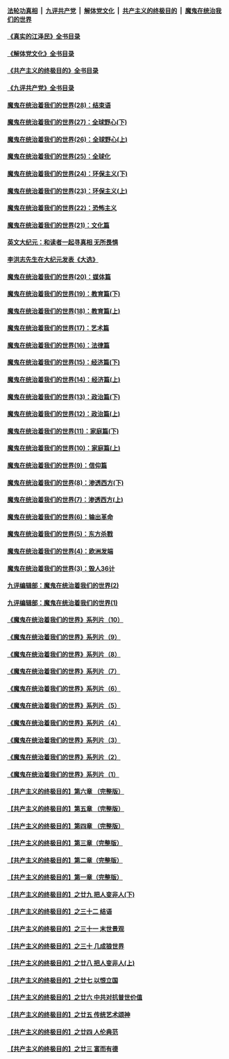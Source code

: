 ####  [法轮功真相](../../../../basic/blob/master/README.md?t=07061531) &nbsp;|&nbsp; [九评共产党](../../../../9ping.md/blob/master/README.md?t=07061531) &nbsp;|&nbsp; [解体党文化](../../../../jtdwh.md/blob/master/README.md?t=07061531)  &nbsp;|&nbsp; [共产主义的终极目的](../../../../gczydzjmd.md/blob/master/README.md?t=07061531) &nbsp;|&nbsp; [魔鬼在统治我们的世界](../../../../mgztzwmdsj.md/blob/master/README.md?t=07061531) 

#### [《真实的江泽民》全书目录](../pages/nsc422/n13721399.md?t=07061531) 

#### [《解体党文化》全书目录](../pages/nsc422/n13721157.md?t=07061531) 

#### [《共产主义的终极目的》全书目录](../pages/nsc422/n13721048.md?t=07061531) 

#### [《九评共产党》全书目录](../pages/nsc422/n13708085.md?t=07061531) 

#### [魔鬼在统治着我们的世界(28)：结束语](../pages/nsc422/n10936246.md?t=07061531) 

#### [魔鬼在统治着我们的世界(27)：全球野心(下)](../pages/nsc422/n10928319.md?t=07061531) 

#### [魔鬼在统治着我们的世界(26)：全球野心(上)](../pages/nsc422/n10900318.md?t=07061531) 

#### [魔鬼在统治着我们的世界(25)：全球化](../pages/nsc422/n10788205.md?t=07061531) 

#### [魔鬼在统治着我们的世界(24)：环保主义(下)](../pages/nsc422/n10695307.md?t=07061531) 

#### [魔鬼在统治着我们的世界(23)：环保主义(上)](../pages/nsc422/n10688613.md?t=07061531) 

#### [魔鬼在统治着我们的世界(22)：恐怖主义](../pages/nsc422/n10614727.md?t=07061531) 

#### [魔鬼在统治着我们的世界(21)：文化篇](../pages/nsc422/n10597706.md?t=07061531) 

#### [英文大纪元：和读者一起寻真相 无所畏惧](../pages/nsc422/n12542027.md?t=07061531) 

#### [李洪志先生在大纪元发表《大选》](../pages/nsc422/n12534746.md?t=07061531) 

#### [魔鬼在统治着我们的世界(20)：媒体篇](../pages/nsc422/n10586579.md?t=07061531) 

#### [魔鬼在统治着我们的世界(19)：教育篇(下)](../pages/nsc422/n10564808.md?t=07061531) 

#### [魔鬼在统治着我们的世界(18)：教育篇(上)](../pages/nsc422/n10526970.md?t=07061531) 

#### [魔鬼在统治着我们的世界(17)：艺术篇](../pages/nsc422/n10499093.md?t=07061531) 

#### [魔鬼在统治着我们的世界(16)：法律篇](../pages/nsc422/n10485969.md?t=07061531) 

#### [魔鬼在统治着我们的世界(15)：经济篇(下)](../pages/nsc422/n10469975.md?t=07061531) 

#### [魔鬼在统治着我们的世界(14)：经济篇(上)](../pages/nsc422/n10457370.md?t=07061531) 

#### [魔鬼在统治着我们的世界(13)：政治篇(下)](../pages/nsc422/n10448270.md?t=07061531) 

#### [魔鬼在统治着我们的世界(12)：政治篇(上)](../pages/nsc422/n10444576.md?t=07061531) 

#### [魔鬼在统治着我们的世界(11)：家庭篇(下)](../pages/nsc422/n10440961.md?t=07061531) 

#### [魔鬼在统治着我们的世界(10)：家庭篇(上)](../pages/nsc422/n10435448.md?t=07061531) 

#### [魔鬼在统治着我们的世界(9)：信仰篇](../pages/nsc422/n10432159.md?t=07061531) 

#### [魔鬼在统治着我们的世界(8)：渗透西方(下)](../pages/nsc422/n10429603.md?t=07061531) 

#### [魔鬼在统治着我们的世界(7)：渗透西方(上)](../pages/nsc422/n10426013.md?t=07061531) 

#### [魔鬼在统治着我们的世界(6)：输出革命](../pages/nsc422/n10421536.md?t=07061531) 

#### [魔鬼在统治着我们的世界(5)：东方杀戮](../pages/nsc422/n10417707.md?t=07061531) 

#### [魔鬼在统治着我们的世界(4)：欧洲发端](../pages/nsc422/n10414890.md?t=07061531) 

#### [魔鬼在统治着我们的世界(3)：毁人36计](../pages/nsc422/n10411583.md?t=07061531) 

#### [九评编辑部：魔鬼在统治着我们的世界(2)](../pages/nsc422/n10410036.md?t=07061531) 

#### [九评编辑部：魔鬼在统治着我们的世界(1)](../pages/nsc422/n10406825.md?t=07061531) 

#### [《魔鬼在统治着我们的世界》系列片（10）](../pages/nsc422/n12292670.md?t=07061531) 

#### [《魔鬼在统治着我们的世界》系列片（9）](../pages/nsc422/n12290859.md?t=07061531) 

#### [《魔鬼在统治着我们的世界》系列片（8）](../pages/nsc422/n12287445.md?t=07061531) 

#### [《魔鬼在统治着我们的世界》系列片（7）](../pages/nsc422/n12283425.md?t=07061531) 

#### [《魔鬼在统治着我们的世界》系列片（6）](../pages/nsc422/n12282314.md?t=07061531) 

#### [《魔鬼在统治着我们的世界》系列片（5）](../pages/nsc422/n12281419.md?t=07061531) 

#### [《魔鬼在统治着我们的世界》系列片（4）](../pages/nsc422/n12274024.md?t=07061531) 

#### [《魔鬼在统治着我们的世界》系列片（3）](../pages/nsc422/n12271322.md?t=07061531) 

#### [《魔鬼在统治着我们的世界》系列片（2）](../pages/nsc422/n12269049.md?t=07061531) 

#### [《魔鬼在统治着我们的世界》系列片（1）](../pages/nsc422/n12267575.md?t=07061531) 

#### [【共产主义的终极目的】第六章 （完整版）](../pages/nsc422/n11428913.md?t=07061531) 

#### [【共产主义的终极目的】第五章 （完整版）](../pages/nsc422/n11428912.md?t=07061531) 

#### [【共产主义的终极目的】第四章 （完整版）](../pages/nsc422/n11428907.md?t=07061531) 

#### [【共产主义的终极目的】第三章（完整版）](../pages/nsc422/n11428848.md?t=07061531) 

#### [【共产主义的终极目的】第二章（完整版）](../pages/nsc422/n11428831.md?t=07061531) 

#### [【共产主义的终极目的】第一章（完整版）](../pages/nsc422/n11417651.md?t=07061531) 

#### [【共产主义的终极目的】之廿九 把人变非人(下)](../pages/nsc422/n11344140.md?t=07061531) 

#### [【共产主义的终极目的】之三十二 结语](../pages/nsc422/n11360535.md?t=07061531) 

#### [【共产主义的终极目的】之三十一 末世景观](../pages/nsc422/n11351129.md?t=07061531) 

#### [【共产主义的终极目的】之三十 几成狼世界](../pages/nsc422/n11348280.md?t=07061531) 

#### [【共产主义的终极目的】之廿八 把人变非人(上)](../pages/nsc422/n11340492.md?t=07061531) 

#### [【共产主义的终极目的】之廿七 以恨立国](../pages/nsc422/n11336944.md?t=07061531) 

#### [【共产主义的终极目的】之廿六 中共对抗普世价值](../pages/nsc422/n11324785.md?t=07061531) 

#### [【共产主义的终极目的】之廿五 传统艺术颂神](../pages/nsc422/n11296396.md?t=07061531) 

#### [【共产主义的终极目的】之廿四 人伦典范](../pages/nsc422/n11296397.md?t=07061531) 

#### [【共产主义的终极目的】之廿三 富而有德](../pages/nsc422/n11283598.md?t=07061531) 

